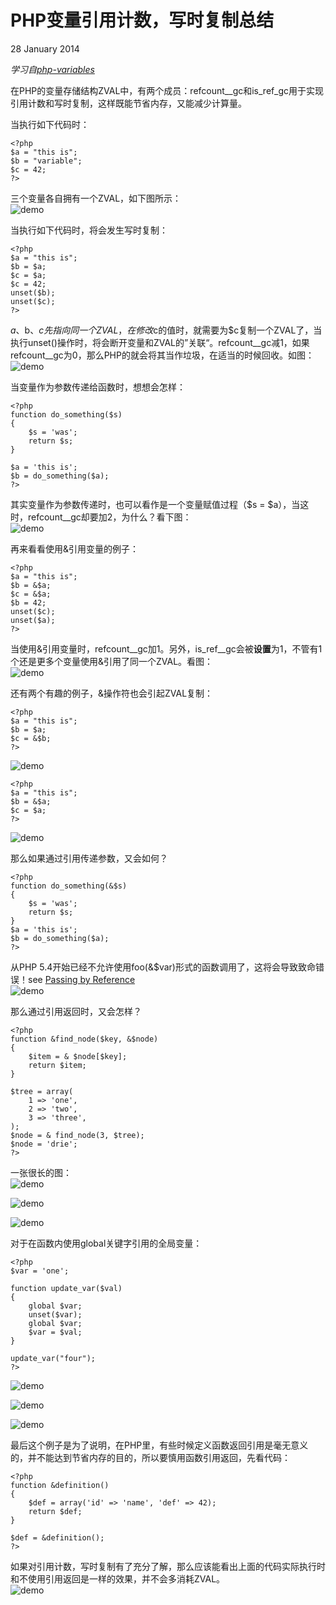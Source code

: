 # PHP变量引用计数，写时复制总结 

 28 January 2014

_学习自[php-variables][0]_

在PHP的变量存储结构ZVAL中，有两个成员：refcount__gc和is_ref_gc用于实现引用计数和写时复制，这样既能节省内存，又能减少计算量。

当执行如下代码时：

    


    <?php
    $a = "this is";
    $b = "variable";
    $c = 42;
    ?>

三个变量各自拥有一个ZVAL，如下图所示：  
![demo][1]

当执行如下代码时，将会发生写时复制：



    <?php
    $a = "this is";
    $b = $a;
    $c = $a;
    $c = 42;
    unset($b);
    unset($c);
    ?>

$a、$b、$c先指向同一个ZVAL，在修改$c的值时，就需要为$c复制一个ZVAL了，当执行unset()操作时，将会断开变量和ZVAL的”关联“。refcount__gc减1，如果refcount__gc为0，那么PHP的就会将其当作垃圾，在适当的时候回收。如图：  
![demo][2]

当变量作为参数传递给函数时，想想会怎样：

    

 

    <?php
    function do_something($s)
    {
        $s = 'was';
        return $s;
    }
    
    $a = 'this is';
    $b = do_something($a);
    ?>

其实变量作为参数传递时，也可以看作是一个变量赋值过程（$s = $a），当这时，refcount__gc却要加2，为什么？看下图：  
![demo][3]

再来看看使用&引用变量的例子：



    <?php
    $a = "this is";
    $b = &$a;
    $c = &$a;
    $b = 42;
    unset($c);
    unset($a);
    ?>

当使用&引用变量时，refcount__gc加1。另外，is_ref__gc会被**设置**为1，不管有1个还是更多个变量使用&引用了同一个ZVAL。看图：  
![demo][4]

还有两个有趣的例子，&操作符也会引起ZVAL复制：

    


    <?php
    $a = "this is";
    $b = $a;
    $c = &$b;
    ?>

![demo][5]

    


    <?php
    $a = "this is";
    $b = &$a;
    $c = $a;
    ?>

![demo][6]

那么如果通过引用传递参数，又会如何？



    <?php
    function do_something(&$s)
    {
        $s = 'was';
        return $s;
    }
    $a = 'this is';
    $b = do_something($a);
    ?>

从PHP 5.4开始已经不允许使用foo(&$var)形式的函数调用了，这将会导致致命错误！see [Passing by Reference][7]  
![demo][8]

那么通过引用返回时，又会怎样？

   
    <?php
    function &find_node($key, &$node)
    {
        $item = & $node[$key];
        return $item;
    }
    
    $tree = array(
        1 => 'one',
        2 => 'two',
        3 => 'three',
    );
    $node = & find_node(3, $tree);
    $node = 'drie';
    ?>

一张很长的图：  
![demo][9]

![demo][10]

![demo][11]

对于在函数内使用global关键字引用的全局变量：


    <?php
    $var = 'one';
    
    function update_var($val)
    {
        global $var;
        unset($var);
        global $var;
        $var = $val;
    }
    
    update_var("four");
    ?>

![demo][12]

![demo][13]

![demo][14]

最后这个例子是为了说明，在PHP里，有些时候定义函数返回引用是毫无意义的，并不能达到节省内存的目的，所以要慎用函数引用返回，先看代码：

    

    <?php
    function &definition()
    {
        $def = array('id' => 'name', 'def' => 42);
        return $def;
    }
    
    $def = &definition();
    ?>

如果对引用计数，写时复制有了充分了解，那么应该能看出上面的代码实际执行时和不使用引用返回是一样的效果，并不会多消耗ZVAL。  
![demo][15]

[0]: http://derickrethans.nl/talks/phparch-php-variables-article.pdf
[1]: ./img/201401280101.png
[2]: ./img/201401280102.png
[3]: ./img/201401280103.png
[4]: ./img/201401280104.png
[5]: ./img/201401280105.png
[6]: ./img/201401280106.png
[7]: http://cn2.php.net/manual/en/language.references.pass.php
[8]: ./img/201401280107.png
[9]: ./img/201401280108.png
[10]: ./img/201401280111.png
[11]: ./img/201401280112.png
[12]: ./img/201401280109.png
[13]: ./img/201401280113.png
[14]: ./img/201401280114.png
[15]: ./img/201401280110.png